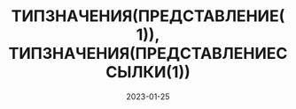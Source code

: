 ---
date: 2023-01-25
guid: 7b2b8e2c-522a-4c62-9301-89478902591b
title: 'ТИПЗНАЧЕНИЯ(ПРЕДСТАВЛЕНИЕ(1)), ТИПЗНАЧЕНИЯ(ПРЕДСТАВЛЕНИЕССЫЛКИ(1))'
question: |
    ```bsl
    ВЫБРАТЬ
        ТИПЗНАЧЕНИЯ(ПРЕДСТАВЛЕНИЕ(1)),
        ТИПЗНАЧЕНИЯ(ПРЕДСТАВЛЕНИЕССЫЛКИ(1))
    ```
options:
    - Число, Число
    - Число, Строка
    - Строка, Строка
    - Строка, Число
    - Исключение
correct: 3
explanation: |
    Представление() пытается привести значение к строке.  
    А ПредставлениеСсылки() приводит к строке тоолько ссылки, а примитивы возвращает как есть
tags:
    - queries
source: https://t.me/JuniorOneS/471
---